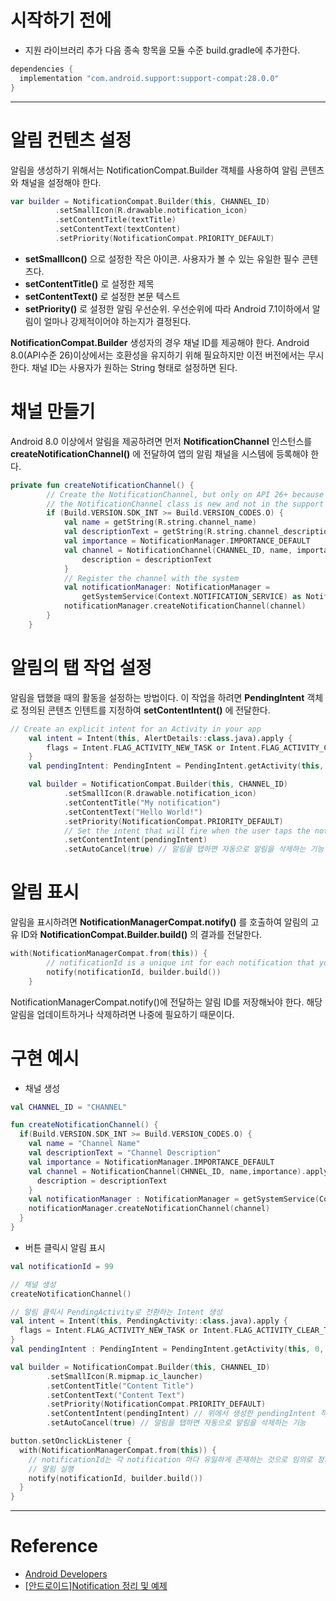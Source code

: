 # 시작하기 전에
 - 지원 라이브러리 추가
다음 종속 항목을 모듈 수준 build.gradle에 추가한다.

```kotlin
dependencies {
  implementation "com.android.support:support-compat:28.0.0"
}
```

---

# 알림 컨텐츠 설정
알림을 생성하기 위해서는 NotificationCompat.Builder 객체를 사용하여 알림 콘텐츠와 채널을 설정해야 한다.
```kotlin
var builder = NotificationCompat.Builder(this, CHANNEL_ID)
          .setSmallIcon(R.drawable.notification_icon)
          .setContentTitle(textTitle)
          .setContentText(textContent)
          .setPriority(NotificationCompat.PRIORITY_DEFAULT)
```
- **setSmallIcon()** 으로 설정한 작은 아이콘. 사용자가 볼 수 있는 유일한 필수 콘텐츠다.
- **setContentTitle()** 로 설정한 제목
- **setContentText()** 로 설정한 본문 텍스트
- **setPriority()** 로 설정한 알림 우선순위. 우선순위에 따라 Android 7.1이하에서 알림이 얼마나 강제적이어야 하는지가 결정된다.

**NotificationCompat.Builder** 생성자의 경우 채널 ID를 제공해야 한다. Android 8.0(API수준 26)이상에서는 호환성을 유지하기 위해 필요하지만 이전 버전에서는 무시한다. 채널 ID는 사용자가 원하는 String 형태로 설정하면 된다.

# 채널 만들기
Android 8.0 이상에서 알림을 제공하려면 먼저 **NotificationChannel** 인스턴스를 **createNotificationChannel()** 에 전달하여 앱의 알림 채널을 시스템에 등록해야 한다.

```kotlin
private fun createNotificationChannel() {
        // Create the NotificationChannel, but only on API 26+ because
        // the NotificationChannel class is new and not in the support library
        if (Build.VERSION.SDK_INT >= Build.VERSION_CODES.O) {
            val name = getString(R.string.channel_name)
            val descriptionText = getString(R.string.channel_description)
            val importance = NotificationManager.IMPORTANCE_DEFAULT
            val channel = NotificationChannel(CHANNEL_ID, name, importance).apply {
                description = descriptionText
            }
            // Register the channel with the system
            val notificationManager: NotificationManager =
                getSystemService(Context.NOTIFICATION_SERVICE) as NotificationManager
            notificationManager.createNotificationChannel(channel)
        }
    }
```

# 알림의 탭 작업 설정
알림을 탭했을 때의 활동을 설정하는 방법이다. 이 작업을 하려면 **PendingIntent** 객체로 정의된 콘텐츠 인텐트를 지정하여 **setContentIntent()** 에 전달한다.

```kotlin
// Create an explicit intent for an Activity in your app
    val intent = Intent(this, AlertDetails::class.java).apply {
        flags = Intent.FLAG_ACTIVITY_NEW_TASK or Intent.FLAG_ACTIVITY_CLEAR_TASK
    }
    val pendingIntent: PendingIntent = PendingIntent.getActivity(this, 0, intent, 0)

    val builder = NotificationCompat.Builder(this, CHANNEL_ID)
            .setSmallIcon(R.drawable.notification_icon)
            .setContentTitle("My notification")
            .setContentText("Hello World!")
            .setPriority(NotificationCompat.PRIORITY_DEFAULT)
            // Set the intent that will fire when the user taps the notification
            .setContentIntent(pendingIntent)
            .setAutoCancel(true) // 알림을 탭하면 자동으로 알림을 삭제하는 기능
```

# 알림 표시
알림을 표시하려면 **NotificationManagerCompat.notify()** 를 호출하여 알림의 고유 ID와 **NotificationCompat.Builder.build()** 의 결과를 전달한다.

```kotlin
with(NotificationManagerCompat.from(this)) {
        // notificationId is a unique int for each notification that you must define
        notify(notificationId, builder.build())
    }
```
NotificationManagerCompat.notify()에 전달하는 알림 ID를 저장해놔야 한다. 해당 알림을 업데이트하거나 삭제하려면 나중에 필요하기 때문이다.

# 구현 예시
- 채널 생성
```kotlin
val CHANNEL_ID = "CHANNEL"

fun createNotificationChannel() {
  if(Build.VERSION.SDK_INT >= Build.VERSION_CODES.O) {
    val name = "Channel Name"
    val descriptionText = "Channel Description"
    val importance = NotificationManager.IMPORTANCE_DEFAULT
    val channel = NotificationChannel(CHNNEL_ID, name,importance).apply {
      description = descriptionText
    }
    val notificationManager : NotificationManager = getSystemService(Context.NOTIFICATION_SERVICE) as NotificationManager
    notificationManager.createNotificationChannel(channel)
  }
}
```

- 버튼 클릭시 알림 표시
```kotlin
val notificationId = 99

// 채널 생성
createNotificationChannel()

// 알림 클릭시 PendingActivity로 전환하는 Intent 생성
val intent = Intent(this, PendingActivity::class.java).apply {
  flags = Intent.FLAG_ACTIVITY_NEW_TASK or Intent.FLAG_ACTIVITY_CLEAR_TASK
}
val pendingIntent : PendingIntent = PendingIntent.getActivity(this, 0, intent, 0)

val builder = NotificationCompat.Builder(this, CHANNEL_ID)
        .setSmallIcon(R.mipmap.ic_launcher)
        .setContentTitle("Content Title")
        .setContentText("Content Text")
        .setPriority(NotificationCompat.PRIORITY_DEFAULT)
        .setContentIntent(pendingIntent) // 위에서 생성한 pendingIntent 적용
        .setAutoCancel(true) // 알림을 탭하면 자동으로 알림을 삭제하는 기능

button.setOnclickListener {
  with(NotificationManagerCompat.from(this)) {
    // notificationId는 각 notification 마다 유일하게 존재하는 것으로 임의로 정의해야한다.
    // 알림 실행
    notify(notificationId, builder.build())
  }
}
```
---
# Reference
- [Android Developers](https://developer.android.com/training/notify-user/build-notification?hl=ko)
- [[안드로이드]Notification 정리 및 예제](https://youngest-programming.tistory.com/491)
